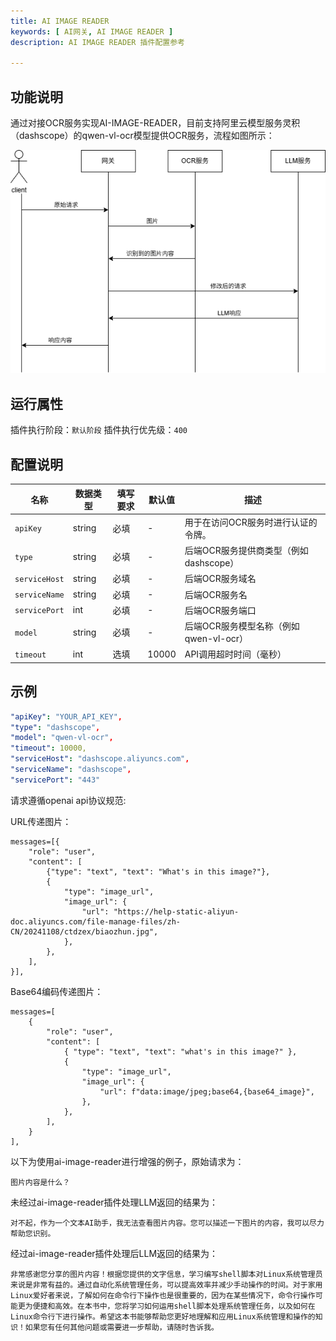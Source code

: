 ```yaml
---
title: AI IMAGE READER
keywords: [ AI网关, AI IMAGE READER ]
description: AI IMAGE READER 插件配置参考

---
```


## 功能说明

通过对接OCR服务实现AI-IMAGE-READER，目前支持阿里云模型服务灵积（dashscope）的qwen-vl-ocr模型提供OCR服务，流程如图所示：

<img src=".\ai-image-reader.png"> 

## 运行属性

插件执行阶段：`默认阶段`
插件执行优先级：`400`


## 配置说明

| 名称          | 数据类型 | 填写要求 | 默认值 | 描述                                   |
| ------------- | -------- | -------- | ------ | -------------------------------------- |
| `apiKey`      | string   | 必填     | -      | 用于在访问OCR服务时进行认证的令牌。    |
| `type`        | string   | 必填     | -      | 后端OCR服务提供商类型（例如dashscope） |
| `serviceHost` | string   | 必填     | -      | 后端OCR服务域名                        |
| `serviceName` | string   | 必填     | -      | 后端OCR服务名                          |
| `servicePort` | int      | 必填     | -      | 后端OCR服务端口                        |
| `model`       | string   | 必填     | -      | 后端OCR服务模型名称（例如qwen-vl-ocr） |
| `timeout`     | int      | 选填     | 10000  | API调用超时时间（毫秒）                |

## 示例

```yaml
"apiKey": "YOUR_API_KEY",
"type": "dashscope",
"model": "qwen-vl-ocr",
"timeout": 10000,
"serviceHost": "dashscope.aliyuncs.com",
"serviceName": "dashscope",
"servicePort": "443"
```

请求遵循openai api协议规范:

URL传递图片：

```
messages=[{
    "role": "user",
    "content": [
        {"type": "text", "text": "What's in this image?"},
        {
            "type": "image_url",
            "image_url": {
                "url": "https://help-static-aliyun-doc.aliyuncs.com/file-manage-files/zh-CN/20241108/ctdzex/biaozhun.jpg",
            },
        },
    ],
}],
```

Base64编码传递图片：

```
messages=[
    {
        "role": "user",
        "content": [
            { "type": "text", "text": "what's in this image?" },
            {
                "type": "image_url",
                "image_url": {
                    "url": f"data:image/jpeg;base64,{base64_image}",
                },
            },
        ],
    }
],
```

以下为使用ai-image-reader进行增强的例子，原始请求为：

```
图片内容是什么？
```

未经过ai-image-reader插件处理LLM返回的结果为：

```
对不起，作为一个文本AI助手，我无法查看图片内容。您可以描述一下图片的内容，我可以尽力帮助您识别。
```

经过ai-image-reader插件处理后LLM返回的结果为：

```
非常感谢您分享的图片内容！根据您提供的文字信息，学习编写shell脚本对Linux系统管理员来说是非常有益的。通过自动化系统管理任务，可以提高效率并减少手动操作的时间。对于家用Linux爱好者来说，了解如何在命令行下操作也是很重要的，因为在某些情况下，命令行操作可能更为便捷和高效。在本书中，您将学习如何运用shell脚本处理系统管理任务，以及如何在Linux命令行下进行操作。希望这本书能够帮助您更好地理解和应用Linux系统管理和操作的知识！如果您有任何其他问题或需要进一步帮助，请随时告诉我。
```